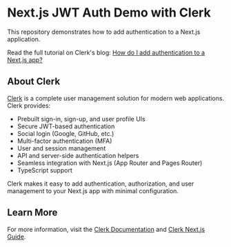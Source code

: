 
# Next.js JWT Auth Demo with Clerk

This repository demonstrates how to add authentication to a Next.js application.

Read the full tutorial on Clerk's blog: [How do I add authentication to a Next.js app?](https://clerk.com/blog/how-to-add-authentication-to-a-nextjs-application)

## About Clerk

[Clerk](https://clerk.com/) is a complete user management solution for modern web applications. Clerk provides:

- Prebuilt sign-in, sign-up, and user profile UIs
- Secure JWT-based authentication
- Social login (Google, GitHub, etc.)
- Multi-factor authentication (MFA)
- User and session management
- API and server-side authentication helpers
- Seamless integration with Next.js (App Router and Pages Router)
- TypeScript support

Clerk makes it easy to add authentication, authorization, and user management to your Next.js app with minimal configuration.

## Learn More

For more information, visit the [Clerk Documentation](https://clerk.com/docs) and [Clerk Next.js Guide](https://clerk.com/docs/quickstarts/nextjs).
